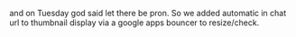 and on Tuesday god said let there be pron. So we added automatic in chat url to thumbnail display via a google apps bouncer to resize/check.